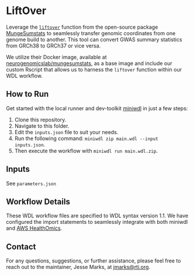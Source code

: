 # LiftOver

Leverage the [`liftover`](https://neurogenomics.github.io/MungeSumstats/reference/liftover.html) function from the open-source package [MungeSumstats](https://github.com/neurogenomics/MungeSumstats) to seamlessly transfer genomic coordinates from one genome build to another.
This tool can convert GWAS summary statistics from GRCh38 to GRCh37 or vice versa.

We utilize their Docker image, available at [neurogenomicslab/mungesumstats](https://hub.docker.com/r/neurogenomicslab/mungesumstats), as a base image and include our custom Rscript that allows us to harness the `liftover` function within our WDL workflow.

## How to Run

Get started with the local runner and dev-toolkit [miniwdl](https://miniwdl.readthedocs.io/en/latest/index.html) in just a few steps:

1. Clone this repository.
1. Navigate to this folder.
1. Edit the `inputs.json` file to suit your needs.
1. Run the following command: `miniwdl zip main.wdl --input inputs.json`.
1. Then execute the workflow with `miniwdl run main.wdl.zip`.

## Inputs

See `parameters.json`


## Workflow Details

These WDL workflow files are specified to WDL syntax version 1.1.
We have configured the import statements to seamlessly integrate with both miniwdl and [AWS HealthOmics](https://aws.amazon.com/healthomics/).

## Contact

For any questions, suggestions, or further assistance, please feel free to reach out to the maintainer, Jesse Marks, at [jmarks@rti.org](mailto:jmarks@rti.org).
